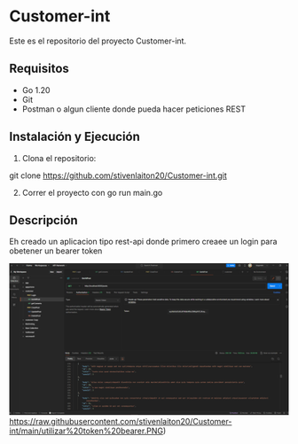 # Customer-int

Este es el repositorio del proyecto Customer-int.



## Requisitos

- Go 1.20
- Git
- Postman o algun cliente donde pueda hacer peticiones REST

## Instalación y Ejecución

1. Clona el repositorio:


git clone https://github.com/stivenlaiton20/Customer-int.git

2. Correr el proyecto con 
go run main.go

## Descripción

Eh creado un aplicacion tipo rest-api 
donde primero creaee un login para obetener un bearer token 

![Login Con bearer Token](https://raw.githubusercontent.com/stivenlaiton20/Customer-int/main/utilizar%20token%20bearer.PNG)https://raw.githubusercontent.com/stivenlaiton20/Customer-int/main/utilizar%20token%20bearer.PNG)


